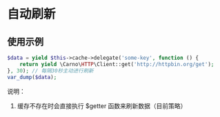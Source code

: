 # 自动刷新

## 使用示例

```php
$data = yield $this->cache->delegate('some-key', function () {
    return yield \Carno\HTTP\Client::get('http://httpbin.org/get');
}, 30); // 每隔30秒主动进行刷新
var_dump($data);
```

说明：

1. 缓存不存在时会直接执行 $getter 函数来刷新数据（目前策略）
